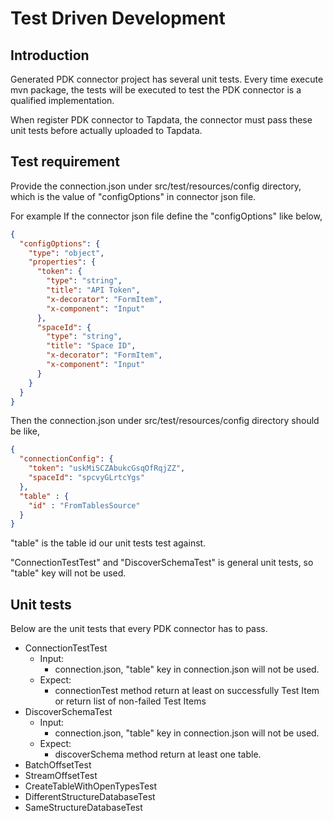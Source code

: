 # Test Driven Development


## Introduction
Generated PDK connector project has several unit tests. Every time execute mvn package, the tests will be executed to test the PDK connector is a qualified implementation. 

When register PDK connector to Tapdata, the connector must pass these unit tests before actually uploaded to Tapdata. 

## Test requirement
Provide the connection.json under src/test/resources/config directory, which is the value of "configOptions" in connector json file. 

For example
If the connector json file define the "configOptions" like below, 

```json
{
  "configOptions": {
    "type": "object",
    "properties": {
      "token": {
        "type": "string",
        "title": "API Token",
        "x-decorator": "FormItem",
        "x-component": "Input"
      },
      "spaceId": {
        "type": "string",
        "title": "Space ID",
        "x-decorator": "FormItem",
        "x-component": "Input"
      }
    }
  }
}
```
Then the connection.json under src/test/resources/config directory should be like, 
```json
{
  "connectionConfig": {
    "token": "uskMiSCZAbukcGsqOfRqjZZ",
    "spaceId": "spcvyGLrtcYgs"
  },
  "table" : {
    "id" : "FromTablesSource"
  }
}
```
"table" is the table id our unit tests test against.

"ConnectionTestTest" and "DiscoverSchemaTest" is general unit tests, so "table" key will not be used.

## Unit tests
Below are the unit tests that every PDK connector has to pass.  
* ConnectionTestTest
    - Input:
        - connection.json, "table" key in connection.json will not be used. 
    - Expect: 
        - connectionTest method return at least on successfully Test Item or return list of non-failed Test Items
* DiscoverSchemaTest
    - Input:
      - connection.json, "table" key in connection.json will not be used.
    - Expect:
      - discoverSchema method return at least one table. 
* BatchOffsetTest
* StreamOffsetTest
* CreateTableWithOpenTypesTest
* DifferentStructureDatabaseTest
* SameStructureDatabaseTest

